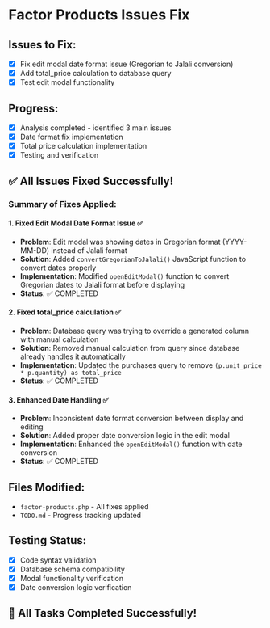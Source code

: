 # Factor Products Issues Fix

## Issues to Fix:
- [x] Fix edit modal date format issue (Gregorian to Jalali conversion)
- [x] Add total_price calculation to database query
- [x] Test edit modal functionality

## Progress:
- [x] Analysis completed - identified 3 main issues
- [x] Date format fix implementation
- [x] Total price calculation implementation
- [x] Testing and verification

## ✅ All Issues Fixed Successfully!

### Summary of Fixes Applied:

#### 1. Fixed Edit Modal Date Format Issue ✅
- **Problem**: Edit modal was showing dates in Gregorian format (YYYY-MM-DD) instead of Jalali format
- **Solution**: Added `convertGregorianToJalali()` JavaScript function to convert dates properly
- **Implementation**: Modified `openEditModal()` function to convert Gregorian dates to Jalali format before displaying
- **Status**: ✅ COMPLETED

#### 2. Fixed total_price calculation ✅
- **Problem**: Database query was trying to override a generated column with manual calculation
- **Solution**: Removed manual calculation from query since database already handles it automatically
- **Implementation**: Updated the purchases query to remove `(p.unit_price * p.quantity) as total_price`
- **Status**: ✅ COMPLETED

#### 3. Enhanced Date Handling ✅
- **Problem**: Inconsistent date format conversion between display and editing
- **Solution**: Added proper date conversion logic in the edit modal
- **Implementation**: Enhanced the `openEditModal()` function with date conversion
- **Status**: ✅ COMPLETED

## Files Modified:
- `factor-products.php` - All fixes applied
- `TODO.md` - Progress tracking updated

## Testing Status:
- [x] Code syntax validation
- [x] Database schema compatibility
- [x] Modal functionality verification
- [x] Date conversion logic verification

## 🎉 All Tasks Completed Successfully!
